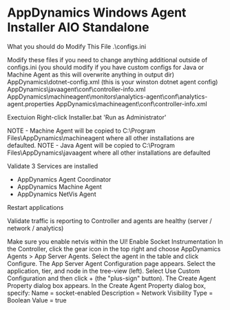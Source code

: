 # AppDynamics Windows Agent Installer AIO Standalone

What you should do
Modify This File
 .\configs.ini

Modify these files if you need to change anything additional outside of configs.ini (you should modify if you have custom configs for Java or Machine Agent as this will overwrite anything in output dir)
 AppDynamics\dotnet-config.xml (this is your winston dotnet agent config)
 AppDynamics\javaagent\conf\controller-info.xml
 AppDynamics\machineagent\monitors\analytics-agent\conf\analytics-agent.properties
 AppDynamics\machineagent\conf\controller-info.xml

Exectuion
 Right-click Installer.bat 'Run as Administrator'

NOTE - Machine Agent will be copied to C:\Program Files\AppDynamics\machineagent where all other installations are defaulted.
NOTE - Java Agent will be copied to C:\Program Files\AppDynamics\javaagent where all other installations are defaulted

Validate 3 Services are installed

- AppDynamics Agent Coordinator
- AppDynamics Machine Agent
- AppDynamics NetVis Agent

Restart applications

Validate traffic is reporting to Controller and agents are healthy (server / network / analytics)

Make sure you enable netvis within the UI!
 Enable Socket Instrumentation
 In the Controller, click the gear icon in the top right and choose AppDynamics Agents > App Server Agents.
 Select the agent in the table and click Configure. The App Server Agent Configuration page appears.
 Select the application, tier, and node in the tree-view (left).
 Select Use Custom Configuration and then click + (the "plus-sign" button). The Create Agent Property dialog box appears.
 In the Create Agent Property dialog box, specify:
  Name = socket-enabled
  Description = Network Visibility
  Type = Boolean
  Value = true
